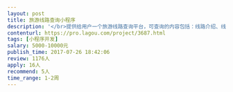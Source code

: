 ```yaml
---                
layout: post       
title: 旅游线路查询小程序           
description: '</br>提供给用户一个旅游线路查询平台，可查询的内容包括：线路介绍、线路长度、难度、携带的必要物资、线路轨迹、参照轨迹的定位等相关信息。</br>'     
contenturl: https://pro.lagou.com/project/3687.html      
tags: [小程序开发]            
salary: 5000-10000元          
publish_time: 2017-07-26 18:42:06         
review: 1176人                   
apply: 16人                   
recommend: 5人                   
time_range: 1-2周              
---                 
```

